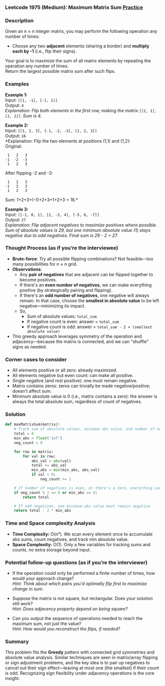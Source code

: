 ### Leetcode 1975 (Medium): Maximum Matrix Sum [Practice](https://leetcode.com/problems/maximum-matrix-sum)

### Description  
Given an n × n integer matrix, you may perform the following operation any number of times:  
- Choose any two **adjacent** elements (sharing a border) and **multiply each by -1** (i.e., flip their signs).

Your goal is to maximize the sum of all matrix elements by repeating the operation any number of times.  
Return the largest possible matrix sum after such flips.

### Examples  

**Example 1:**  
Input: `[[1, -1], [-1, 1]]`  
Output: `4`  
*Explanation: Flip both elements in the first row, making the matrix `[[1, 1], [1, 1]]`. Sum is 4.*

**Example 2:**  
Input: `[[1, 2, 3], [-1, -2, -3], [1, 2, 3]]`  
Output: `16`  
*Explanation: Flip the two elements at positions (1,1) and (1,2):  
Original:  
```
 1   2   3  
-1  -2  -3  
 1   2   3
```
After flipping -2 and -3:  
```
 1   2   3  
-1   2   3  
 1   2   3
```
Sum: 1+2+3+(-1)+2+3+1+2+3 = 16.*

**Example 3:**  
Input: `[[-1, 0, 1], [2, -3, 4], [-5, 6, -7]]`  
Output: `27`  
*Explanation: Flip adjacent negatives to maximize positives where possible. Sum of absolute values is 29, but one minimum absolute value (1) stays negative due to odd negatives. Final sum is 29 - 2 = 27.*

### Thought Process (as if you’re the interviewee)  
- **Brute-force**: Try all possible flipping combinations? Not feasible—too many possibilities for n × n grid.
- **Observations**:
  - Any **pair of negatives** that are adjacent can be flipped together to become positives.  
  - If there's an **even number of negatives**, we can make everything positive (by strategically pairing and flipping).
  - If there's an **odd number of negatives**, one negative will always remain. In that case, choose the **smallest in absolute value** to be left negative—minimizing its impact.
  - So,
    - Sum of absolute values: `total_sum`
    - If negative count is even: answer = `total_sum`
    - If negative count is odd: answer = `total_sum - 2 × (smallest absolute value)`
- This greedy approach leverages symmetry of the operation and adjacency—because the matrix is connected, and we can "shuffle" signs as needed.

### Corner cases to consider  
- All elements positive or all zero: already maximized.
- All elements negative but even count: can make all positive.
- Single negative (and rest positive): one must remain negative.
- Matrix contains zeros: zeros can trivially be made negative/positive; doesn't affect sum.
- Minimum absolute value is 0 (i.e., matrix contains a zero): the answer is always the total absolute sum, regardless of count of negatives.

### Solution

```python
def maxMatrixSum(matrix):
    # Track sum of absolute values, minimum abs value, and number of negatives
    total = 0
    min_abs = float('inf')
    neg_count = 0

    for row in matrix:
        for val in row:
            abs_val = abs(val)
            total += abs_val
            min_abs = min(min_abs, abs_val)
            if val < 0:
                neg_count += 1

    # If number of negatives is even, or there's a zero, everything can be made positive
    if neg_count % 2 == 0 or min_abs == 0:
        return total

    # If odd negatives, one minimum-abs value must remain negative
    return total - 2 * min_abs
```

### Time and Space complexity Analysis  

- **Time Complexity:** O(n²). We scan every element once to accumulate abs sums, count negatives, and track min absolute value.
- **Space Complexity:** O(1). Only a few variables for tracking sums and counts, no extra storage beyond input.

### Potential follow-up questions (as if you’re the interviewer)  

- If the operation could only be performed a finite number of times, how would your approach change?  
  *Hint: Think about which pairs you'd optimally flip first to maximize change in sum.*

- Suppose the matrix is not square, but rectangular. Does your solution still work?  
  *Hint: Does adjacency property depend on being square?*

- Can you output the sequence of operations needed to reach the maximum sum, not just the value?  
  *Hint: How would you reconstruct the flips, if needed?*

### Summary
This problem fits the **Greedy** pattern with connected grid symmetries and absolute value analysis. Similar techniques are seen in matrix/array flipping or sign adjustment problems, and the key idea is to pair up negatives to cancel out their sign effect—leaving at most one (the smallest) if their count is odd. Recognizing sign flexibility under adjacency operations is the core insight.